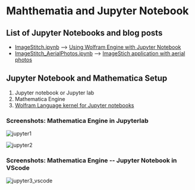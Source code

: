# Mahthematia and Jupyter Notebook
## List of Jupyter Notebooks and blog posts
* [ImageStitch.ipynb](ImageStitch.ipynb) -->  [Using Wolfram Engine with Jupyter Notebook](https://mathgis.blogspot.com/2022/03/using-wolfram-engine-with-jupyter.html)
* [ImageStitch_AerialPhotos.ipynb](ImageStitch_AerialPhotos.ipynb) -->  [ImageStich application with aerial photos](https://mathgis.blogspot.com/2023/01/imagestitch-aerial-photos-and-surprise.html)

## Jupyter Notebook and Mathematica Setup
1. Jupyter notebook or Jupyter lab
2. Mathematica Engine
3. [Wolfram Language kernel for Jupyter notebooks](https://github.com/WolframResearch/WolframLanguageForJupyter)

### Screenshots: Mathematica Engine in Jupyterlab
![jupyter1](https://user-images.githubusercontent.com/345948/214909342-d0a0ae4f-1e96-4c64-b70a-8f67de959bcf.png)

![jupyter2](https://user-images.githubusercontent.com/345948/214909431-e2f638c7-62af-4e38-bf1f-91a708fe45ed.png)
### Screenshots: Mathematica Engine -- Jupyter Notebook in VScode
![jupyter3_vscode](https://user-images.githubusercontent.com/345948/215129011-e2b765e4-a375-4dcf-adb8-d9f6cac3cc49.png)
